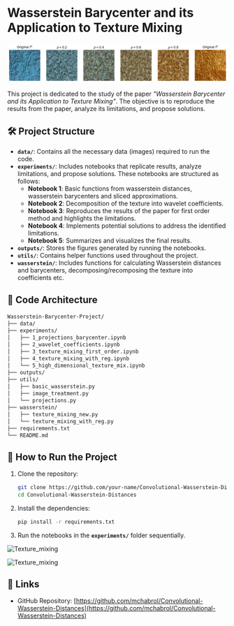 # Wasserstein Barycenter and its Application to Texture Mixing

![Texture_mixing](outputs/blue_golden_frontpage_article.png)

This project is dedicated to the study of the paper *"Wasserstein Barycenter and its Application to Texture Mixing"*. The objective is to reproduce the results from the paper, analyze its limitations, and propose solutions.

## 🛠️ Project Structure

- **`data/`**: Contains all the necessary data (images) required to run the code.
- **`experiments/`**: Includes notebooks that replicate results, analyze limitations, and propose solutions. These notebooks are structured as follows:
  - **Notebook 1**: Basic functions from wasserstein distances, wasserstein barycenters and sliced approximations.
  - **Notebook 2**: Decomposition of the texture into wavelet coefficients.
  - **Notebook 3**: Reproduces the results of the paper for first order method and highlights the limitations.
  - **Notebook 4**: Implements potential solutions to address the identified limitations.
  - **Notebook 5**: Summarizes and visualizes the final results.
- **`outputs/`**: Stores the figures generated by running the notebooks.
- **`utils/`**: Contains helper functions used throughout the project.
- **`wasserstein/`**: Includes functions for calculating Wasserstein distances and barycenters, decomposing/recomposing the texture into coefficients etc.

## 🔧 Code Architecture

```plaintext
Wasserstein-Barycenter-Project/  
├── data/                        
├── experiments/                 
│   ├── 1_projections_barycenter.ipynb       
│   ├── 2_wavelet_coefficients.ipynb         
│   ├── 3_texture_mixing_first_order.ipynb   
│   ├── 4_texture_mixing_with_reg.ipynb      
│   └── 5_high_dimensional_texture_mix.ipynb         
├── outputs/                     
├── utils/                                   
│   ├── basic_wasserstein.py    
│   ├── image_treatment.py      
│   └── projections.py                       
├── wasserstein/                 
│   ├── texture_mixing_new.py  
│   └── texture_mixing_with_reg.py             
├── requirements.txt             
└── README.md
```                

## 🚀 How to Run the Project

1. Clone the repository:
   ```bash
   git clone https://github.com/your-name/Convolutional-Wasserstein-Distances.git
   cd Convolutional-Wasserstein-Distances

2. Install the dependencies:
   ```bash
   pip install -r requirements.txt

3. Run the notebooks in the **`experiments/`** folder sequentially.

![Texture_mixing](outputs/interpolation_4_textures.png)

![Texture_mixing](outputs/output_38.png)

## 🔗 Links

- GitHub Repository: [https://github.com/mchabrol/Convolutional-Wasserstein-Distances](https://github.com/mchabrol/Convolutional-Wasserstein-Distances)
